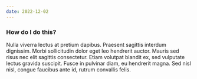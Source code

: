 ```yaml
---
date: 2022-12-02
---
```


<h3 class="accordion">How do I do this?</h3>
<div class="accordion__panel">
Nulla viverra lectus at pretium dapibus. Praesent sagittis interdum dignissim. Morbi sollicitudin dolor eget leo hendrerit auctor. Mauris sed risus nec elit sagittis consectetur. Etiam volutpat blandit ex, sed vulputate lectus gravida suscipit. Fusce in pulvinar diam, eu hendrerit magna. Sed nisl nisl, congue faucibus ante id, rutrum convallis felis. 
</div>